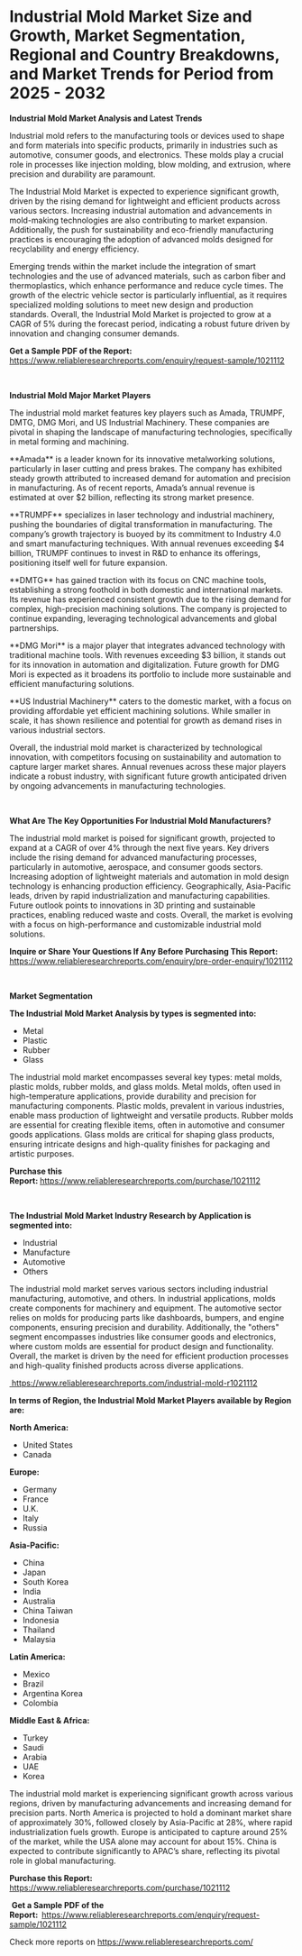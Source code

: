<p><h1>Industrial Mold Market Size and Growth, Market Segmentation, Regional and Country Breakdowns, and Market Trends for Period from 2025 -  2032</h1></p><p><strong>Industrial Mold Market Analysis and Latest Trends</strong></p>
<p><p>Industrial mold refers to the manufacturing tools or devices used to shape and form materials into specific products, primarily in industries such as automotive, consumer goods, and electronics. These molds play a crucial role in processes like injection molding, blow molding, and extrusion, where precision and durability are paramount.</p><p>The Industrial Mold Market is expected to experience significant growth, driven by the rising demand for lightweight and efficient products across various sectors. Increasing industrial automation and advancements in mold-making technologies are also contributing to market expansion. Additionally, the push for sustainability and eco-friendly manufacturing practices is encouraging the adoption of advanced molds designed for recyclability and energy efficiency.</p><p>Emerging trends within the market include the integration of smart technologies and the use of advanced materials, such as carbon fiber and thermoplastics, which enhance performance and reduce cycle times. The growth of the electric vehicle sector is particularly influential, as it requires specialized molding solutions to meet new design and production standards. Overall, the Industrial Mold Market is projected to grow at a CAGR of 5% during the forecast period, indicating a robust future driven by innovation and changing consumer demands.</p></p>
<p><strong>Get a Sample PDF of the Report:&nbsp;</strong> <a href="https://www.reliableresearchreports.com/enquiry/request-sample/1021112?utm_campaign=2487&utm_medium=2&utm_source=Github&utm_content=ia&utm_term=06032025&utm_id=industrial-mold">https://www.reliableresearchreports.com/enquiry/request-sample/1021112</a></p>
<p>&nbsp;</p>
<p><strong>Industrial Mold Major Market Players</strong></p>
<p><p>The industrial mold market features key players such as Amada, TRUMPF, DMTG, DMG Mori, and US Industrial Machinery. These companies are pivotal in shaping the landscape of manufacturing technologies, specifically in metal forming and machining.</p><p>**Amada** is a leader known for its innovative metalworking solutions, particularly in laser cutting and press brakes. The company has exhibited steady growth attributed to increased demand for automation and precision in manufacturing. As of recent reports, Amada’s annual revenue is estimated at over $2 billion, reflecting its strong market presence.</p><p>**TRUMPF** specializes in laser technology and industrial machinery, pushing the boundaries of digital transformation in manufacturing. The company’s growth trajectory is buoyed by its commitment to Industry 4.0 and smart manufacturing techniques. With annual revenues exceeding $4 billion, TRUMPF continues to invest in R&D to enhance its offerings, positioning itself well for future expansion.</p><p>**DMTG** has gained traction with its focus on CNC machine tools, establishing a strong foothold in both domestic and international markets. Its revenue has experienced consistent growth due to the rising demand for complex, high-precision machining solutions. The company is projected to continue expanding, leveraging technological advancements and global partnerships.</p><p>**DMG Mori** is a major player that integrates advanced technology with traditional machine tools. With revenues exceeding $3 billion, it stands out for its innovation in automation and digitalization. Future growth for DMG Mori is expected as it broadens its portfolio to include more sustainable and efficient manufacturing solutions.</p><p>**US Industrial Machinery** caters to the domestic market, with a focus on providing affordable yet efficient machining solutions. While smaller in scale, it has shown resilience and potential for growth as demand rises in various industrial sectors.</p><p>Overall, the industrial mold market is characterized by technological innovation, with competitors focusing on sustainability and automation to capture larger market shares. Annual revenues across these major players indicate a robust industry, with significant future growth anticipated driven by ongoing advancements in manufacturing technologies.</p></p>
<p>&nbsp;</p>
<p><strong>What Are The Key Opportunities For Industrial Mold Manufacturers?</strong></p>
<p><p>The industrial mold market is poised for significant growth, projected to expand at a CAGR of over 4% through the next five years. Key drivers include the rising demand for advanced manufacturing processes, particularly in automotive, aerospace, and consumer goods sectors. Increasing adoption of lightweight materials and automation in mold design technology is enhancing production efficiency. Geographically, Asia-Pacific leads, driven by rapid industrialization and manufacturing capabilities. Future outlook points to innovations in 3D printing and sustainable practices, enabling reduced waste and costs. Overall, the market is evolving with a focus on high-performance and customizable industrial mold solutions.</p></p>
<p><strong>Inquire or Share Your Questions If Any Before Purchasing This Report:</strong> <a href="https://www.reliableresearchreports.com/enquiry/pre-order-enquiry/1021112?utm_campaign=2487&utm_medium=2&utm_source=Github&utm_content=ia&utm_term=06032025&utm_id=industrial-mold">https://www.reliableresearchreports.com/enquiry/pre-order-enquiry/1021112</a></p>
<p>&nbsp;</p>
<p><strong>Market Segmentation</strong></p>
<p><strong>The Industrial Mold Market Analysis by types is segmented into:</strong></p>
<p><ul><li>Metal</li><li>Plastic</li><li>Rubber</li><li>Glass</li></ul></p>
<p><p>The industrial mold market encompasses several key types: metal molds, plastic molds, rubber molds, and glass molds. Metal molds, often used in high-temperature applications, provide durability and precision for manufacturing components. Plastic molds, prevalent in various industries, enable mass production of lightweight and versatile products. Rubber molds are essential for creating flexible items, often in automotive and consumer goods applications. Glass molds are critical for shaping glass products, ensuring intricate designs and high-quality finishes for packaging and artistic purposes.</p></p>
<p><strong>Purchase this Report:&nbsp;</strong><a href="https://www.reliableresearchreports.com/purchase/1021112?utm_campaign=2487&utm_medium=2&utm_source=Github&utm_content=ia&utm_term=06032025&utm_id=industrial-mold">https://www.reliableresearchreports.com/purchase/1021112</a></p>
<p>&nbsp;</p>
<p><strong>The Industrial Mold Market Industry Research by Application is segmented into:</strong></p>
<p><ul><li>Industrial</li><li>Manufacture</li><li>Automotive</li><li>Others</li></ul></p>
<p><p>The industrial mold market serves various sectors including industrial manufacturing, automotive, and others. In industrial applications, molds create components for machinery and equipment. The automotive sector relies on molds for producing parts like dashboards, bumpers, and engine components, ensuring precision and durability. Additionally, the "others" segment encompasses industries like consumer goods and electronics, where custom molds are essential for product design and functionality. Overall, the market is driven by the need for efficient production processes and high-quality finished products across diverse applications.</p></p>
<p><a href="https://www.reliableresearchreports.com/industrial-mold-r1021112?utm_campaign=2487&utm_medium=2&utm_source=Github&utm_content=ia&utm_term=06032025&utm_id=industrial-mold">&nbsp;https://www.reliableresearchreports.com/industrial-mold-r1021112</a></p>
<p><strong>In terms of Region, the Industrial Mold Market Players available by Region are:</strong></p>
<p>
    <p> <strong> North America: </strong>
        <ul>
            <li>United States</li>
            <li>Canada</li>
        </ul>
        </p> 
    <p> <strong> Europe: </strong>
        <ul>
            <li>Germany</li>
            <li>France</li>
            <li>U.K.</li>
            <li>Italy</li>
            <li>Russia</li>
        </ul>
        </p> 
    <p> <strong> Asia-Pacific: </strong>
        <ul>
            <li>China</li>
            <li>Japan</li>
            <li>South Korea</li>
            <li>India</li>
            <li>Australia</li>
            <li>China Taiwan</li>
            <li>Indonesia</li>
            <li>Thailand</li>
            <li>Malaysia</li>
        </ul>
        </p> 
    <p> <strong> Latin America: </strong>
        <ul>
            <li>Mexico</li>
            <li>Brazil</li>
            <li>Argentina Korea</li>
            <li>Colombia</li>
        </ul>
        </p> 
    <p> <strong> Middle East & Africa: </strong>
        <ul>
            <li>Turkey</li>
            <li>Saudi</li>
            <li>Arabia</li>
            <li>UAE</li>
            <li>Korea</li>
        </ul>
    </p>
    </p>
<p><p>The industrial mold market is experiencing significant growth across various regions, driven by manufacturing advancements and increasing demand for precision parts. North America is projected to hold a dominant market share of approximately 30%, followed closely by Asia-Pacific at 28%, where rapid industrialization fuels growth. Europe is anticipated to capture around 25% of the market, while the USA alone may account for about 15%. China is expected to contribute significantly to APAC’s share, reflecting its pivotal role in global manufacturing.</p></p>
<p><strong>Purchase this Report: </strong><a href="https://www.reliableresearchreports.com/purchase/1021112?utm_campaign=2487&utm_medium=2&utm_source=Github&utm_content=ia&utm_term=06032025&utm_id=industrial-mold">https://www.reliableresearchreports.com/purchase/1021112</a></p>
<p>&nbsp;<strong>Get a Sample PDF of the Report:&nbsp;&nbsp;</strong><a href="https://www.reliableresearchreports.com/enquiry/request-sample/1021112?utm_campaign=2487&utm_medium=2&utm_source=Github&utm_content=ia&utm_term=06032025&utm_id=industrial-mold">https://www.reliableresearchreports.com/enquiry/request-sample/1021112</a></p>
<p><strong></strong></p>
<p>Check more reports on <a href="https://www.reliableresearchreports.com/?utm_campaign=2487&utm_medium=2&utm_source=Github&utm_content=ia&utm_term=06032025&utm_id=industrial-mold">https://www.reliableresearchreports.com/</a></p>